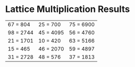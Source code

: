 # Lattice Multiplication Results

|   |   |   |
|---|---|---|
| 67 = 804 | 25 = 700 | 75 = 6900 |
| 98 = 2744 | 45 = 4095 | 56 = 4760 |
| 21 = 1701 | 10 = 420 | 63 = 5166 |
| 15 = 465 | 46 = 2070 | 59 = 4897 |
| 31 = 2728 | 48 = 576 | 37 = 1813 |
